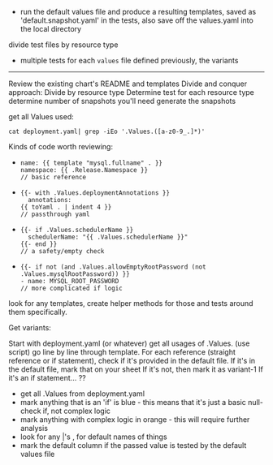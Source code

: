 * run the default values file and produce a resulting templates, saved as 'default.snapshot.yaml' in the tests, also save off the values.yaml into the local directory

divide test files by resource type

* multiple tests for each `values` file defined previously, the variants

---
Review the existing chart's README and templates
Divide and conquer approach:
Divide by resource type
Determine test for each resource type
determine number of snapshots you'll need
generate the snapshots

get all Values used:
```
cat deployment.yaml| grep -iEo '.Values.([a-z0-9_.]*)'
```

Kinds of code worth reviewing:
* ```
  name: {{ template "mysql.fullname" . }}
  namespace: {{ .Release.Namespace }}
  // basic reference  
  ```
* ```
  {{- with .Values.deploymentAnnotations }}
    annotations:
  {{ toYaml . | indent 4 }}
  // passthrough yaml
  ```
* ```
  {{- if .Values.schedulerName }}
    schedulerName: "{{ .Values.schedulerName }}"
  {{- end }}
  // a safety/empty check      
  ```
* ```
  {{- if not (and .Values.allowEmptyRootPassword (not .Values.mysqlRootPassword)) }}
  - name: MYSQL_ROOT_PASSWORD
  // more complicated if logic        
  ```

look for any templates, create helper methods for those and tests around them specifically.
 
  
Get variants:

Start with deployment.yaml (or whatever)
get all usages of .Values. (use script)
go line by line through template. For each reference (straight reference or if statement), check if it's provided in the default file.
If it's in the default file, mark that on your sheet
If it's not, then mark it as variant-1
If it's an if statement... ?? 

  
* get all .Values from deployment.yaml
* mark anything that is an 'if' is blue - this means that it's just a basic null-check if, not complex logic
* mark anything with complex logic in orange - this will require further analysis
* look for any |'s , for default names of things
* mark the default column if the passed value is tested by the default values file

